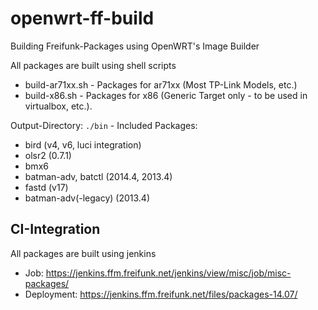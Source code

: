 # openwrt-ff-build
Building Freifunk-Packages using OpenWRT's Image Builder

All packages are built using shell scripts

* build-ar71xx.sh - Packages for ar71xx (Most TP-Link Models, etc.)
* build-x86.sh - Packages for x86 (Generic Target only - to be used in virtualbox, etc.).

Output-Directory: <code>./bin</code> - Included Packages:

* bird (v4, v6, luci integration)
* olsr2 (0.7.1)
* bmx6
* batman-adv, batctl  (2014.4, 2013.4)
* fastd (v17)
* batman-adv(-legacy) (2013.4)

CI-Integration
-------------------

All packages are built using jenkins

* Job: https://jenkins.ffm.freifunk.net/jenkins/view/misc/job/misc-packages/
* Deployment: https://jenkins.ffm.freifunk.net/files/packages-14.07/
